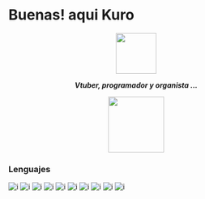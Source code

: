 # Buenas! aqui Kuro

<div align="center">
<img src="./images/avatar.svg" width="80"></img>
<p><b><i>Vtuber, programador y organista ...</i></b></p>
<img src="https://img.shields.io/github/followers/CacaoNk0027?style=flat&color=65c088&label=Seguidores" width="110">
</div>

### Lenguajes

![i](https://img.shields.io/badge/node-grey?style=for-the-badge&logo=nodedotjs)
![i](https://img.shields.io/badge/Typescript-grey?style=for-the-badge&logo=typescript)
![i](https://img.shields.io/badge/Javascript-grey?style=for-the-badge&logo=javascript)
![i](https://img.shields.io/badge/HTML-grey?style=for-the-badge&logo=html5)
![i](https://img.shields.io/badge/CSS-grey?style=for-the-badge&logo=css3&logoColor=blue)
![i](https://img.shields.io/badge/Java%20Netbeans-grey?style=for-the-badge&logo=apachenetbeanside)
![i](https://img.shields.io/badge/SQL%20MySQL-grey?style=for-the-badge&logo=mysql)
![i](https://img.shields.io/badge/C%20Graphics-grey?style=for-the-badge&logo=c&logoColor=61c6c2)
![i](https://img.shields.io/badge/Arduino-grey?style=for-the-badge&logo=arduino&logoColor=4fccf3)
![i](https://img.shields.io/badge/GrandOrgue%20Format-grey?style=for-the-badge&logo=sourceforge)
